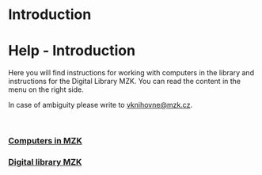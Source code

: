 # Introduction  

# Help - Introduction

Here you will find instructions for working with computers in the library and instructions for the Digital Library MZK. You can read the content in the menu on the right side. 

In case of ambiguity please write to vknihovne@mzk.cz.

<br>

### [Computers in MZK](/en/pocitace-v-mzk)
### [Digital library MZK](/en/digitalni-knihovna-napoveda)
